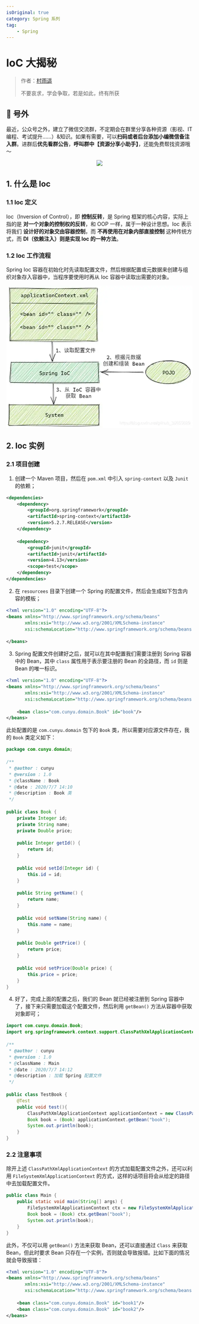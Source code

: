 ```yaml
---
isOriginal: true
category: Spring 系列
tag:
    - Spring
---
```


# IoC 大揭秘

> 作者：[村雨遥](https://github.com/cunyu1943)
> 
> 不要哀求，学会争取，若是如此，终有所获
>

## 🎈 号外

最近，公众号之外，建立了微信交流群，不定期会在群里分享各种资源（影视、IT 编程、考试提升……）&知识。如果有需要，可以**扫码或者后台添加小编微信备注入群**。进群后**优先看群公告**，**呼叫群中【资源分享小助手】**，还能免费帮找资源哦～

<center>
<img src="/contact/wxgroup.jpg" width="150"> 
</center>

## 1. 什么是 Ioc

### 1.1 Ioc 定义

Ioc（Inversion of Control），即 **控制反转**，是 Spring 框架的核心内容，实际上指的是 **对一个对象的控制权的反转**，和 OOP 一样，属于一种设计思想。Ioc 表示将我们 **设计好的对象交由容器控制**，而 **不再使用在对象内部直接控制** 这种传统方式，而 **DI（依赖注入）则是实现 Ioc 的一种方法**。

### 1.2 Ioc 工作流程

Spring Ioc 容器在初始化时先读取配置文件，然后根据配置或元数据来创建与组织对象存入容器中，当程序要使用时再从 Ioc 容器中读取出需要的对象。

![](assets/20200723-ioc/1.webp)


## 2. Ioc 实例

### 2.1 项目创建

1.  创建一个 Maven 项目，然后在 `pom.xml` 中引入 `spring-context` 以及 `Junit` 的依赖；

```xml
<dependencies>
    <dependency>
        <groupId>org.springframework</groupId>
        <artifactId>spring-context</artifactId>
        <version>5.2.7.RELEASE</version>
    </dependency>

    <dependency>
        <groupId>junit</groupId>
        <artifactId>junit</artifactId>
        <version>4.13</version>
        <scope>test</scope>
    </dependency>
</dependencies>
```

2.  在 `resourcees` 目录下创建一个 Spring 的配置文件，然后会生成如下包含内容的模板；

```xml
<?xml version="1.0" encoding="UTF-8"?>
<beans xmlns="http://www.springframework.org/schema/beans"
       xmlns:xsi="http://www.w3.org/2001/XMLSchema-instance"
       xsi:schemaLocation="http://www.springframework.org/schema/beans http://www.springframework.org/schema/beans/spring-beans.xsd">

</beans>
```

3.  Spring 配置文件创建好之后，就可以在其中配置我们需要注册到 Spring 容器中的 Bean，其中 `class` 属性用于表示要注册的 Bean 的全路径，而 `id` 则是 Bean 的唯一标识。

```xml
<?xml version="1.0" encoding="UTF-8"?>
<beans xmlns="http://www.springframework.org/schema/beans"
       xmlns:xsi="http://www.w3.org/2001/XMLSchema-instance"
       xsi:schemaLocation="http://www.springframework.org/schema/beans http://www.springframework.org/schema/beans/spring-beans.xsd">

    <bean class="com.cunyu.domain.Book" id="book"/>
</beans>
```

此处配置的是 `com.cunyu.domain` 包下的 `Book` 类，所以需要对应源文件存在，我的 `Book` 类定义如下：

```java
package com.cunyu.domain;

/**
 * @author : cunyu
 * @version : 1.0
 * @className : Book
 * @date : 2020/7/7 14:10
 * @description : Book 类
 */

public class Book {
    private Integer id;
    private String name;
    private Double price;

    public Integer getId() {
        return id;
    }

    public void setId(Integer id) {
        this.id = id;
    }

    public String getName() {
        return name;
    }

    public void setName(String name) {
        this.name = name;
    }

    public Double getPrice() {
        return price;
    }

    public void setPrice(Double price) {
        this.price = price;
    }
}
```

4.  好了，完成上面的配置之后，我们的 Bean 就已经被注册到 Spring 容器中了，接下来只需要加载这个配置文件，然后利用 `getBean()` 方法从容器中获取对象即可；

```java
import com.cunyu.domain.Book;
import org.springframework.context.support.ClassPathXmlApplicationContext;

/**
 * @author : cunyu
 * @version : 1.0
 * @className : Main
 * @date : 2020/7/7 14:12
 * @description : 加载 Spring 配置文件
 */

public class TestBook {
    @Test
    public void test(){
        ClassPathXmlApplicationContext applicationContext = new ClassPathXmlApplicationContext("applicationContext.xml");
        Book book = (Book) applicationContext.getBean("book");
        System.out.println(book);
    }
}

```

### 2.2 注意事项

除开上述 `ClassPathXmlApplicationContext` 的方式加载配置文件之外，还可以利用 `FileSystemXmlApplicationContext` 的方式，这样的话项目将会从给定的路径中去加载配置文件。

```java
public class Main {
    public static void main(String[] args) {
        FileSystemXmlApplicationContext ctx = new FileSystemXmlApplicationContext("/home/cunyu/IDEA/spring-ioc/src/main/resources/applicationContext.xml");
        Book book = (Book) ctx.getBean("book");
        System.out.println(book);
    }
}
```

此外，不仅可以用 `getBean()` 方法来获取 Bean，还可以直接通过 `Class` 来获取 Bean，但此时要求 Bean 只存在一个实例，否则就会导致报错。比如下面的情况就会导致报错：

```xml
<?xml version="1.0" encoding="UTF-8"?>
<beans xmlns="http://www.springframework.org/schema/beans"
       xmlns:xsi="http://www.w3.org/2001/XMLSchema-instance"
       xsi:schemaLocation="http://www.springframework.org/schema/beans http://www.springframework.org/schema/beans/spring-beans.xsd">

    <bean class="com.cunyu.domain.Book" id="book1"/>
    <bean class="com.cunyu.domain.Book" id="book2"/>
</beans>
```